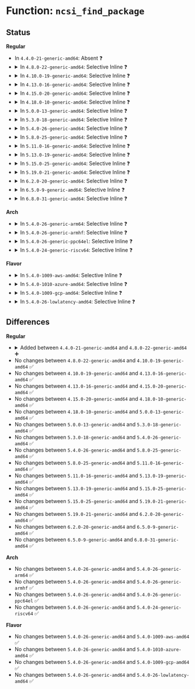 # Function: <code>ncsi_find_package</code>

## Status
<b>Regular</b>
<ul>
<li>
In <code>4.4.0-21-generic-amd64</code>: Absent ❓
</li>
<li>
<details>
<summary>In <code>4.8.0-22-generic-amd64</code>: Selective Inline ❓</summary>

```c
struct ncsi_package * ncsi_find_package(struct ncsi_dev_priv * ndp, unsigned char id)
```

```json
{
  "name": "ncsi_find_package",
  "collision_type": "Unique Global",
  "inline_type": "Selective",
  "funcs": [
    {
      "addr": 18446744071587819654,
      "name": "ncsi_find_package",
      "external": true,
      "loc": "net/ncsi/ncsi-manage.c:325",
      "file": "net/ncsi/ncsi-manage.c",
      "inline": "not declared, inlined",
      "caller_inline": [
        "net/ncsi/ncsi-manage.c:ncsi_find_package_and_channel",
        "net/ncsi/ncsi-manage.c:ncsi_add_package"
      ],
      "caller_func": []
    }
  ],
  "symbols": [
    {
      "addr": 18446744071587818752,
      "name": "ncsi_find_package",
      "section": ".text",
      "bind": "STB_GLOBAL",
      "size": 58
    }
  ]
}
```
</details>
</li>
<li>
<details>
<summary>In <code>4.10.0-19-generic-amd64</code>: Selective Inline ❓</summary>

```c
struct ncsi_package * ncsi_find_package(struct ncsi_dev_priv * ndp, unsigned char id)
```

```json
{
  "name": "ncsi_find_package",
  "collision_type": "Unique Global",
  "inline_type": "Selective",
  "funcs": [
    {
      "addr": 18446744071588033670,
      "name": "ncsi_find_package",
      "external": true,
      "loc": "net/ncsi/ncsi-manage.c:345",
      "file": "net/ncsi/ncsi-manage.c",
      "inline": "not declared, inlined",
      "caller_inline": [
        "net/ncsi/ncsi-manage.c:ncsi_find_package_and_channel",
        "net/ncsi/ncsi-manage.c:ncsi_add_package"
      ],
      "caller_func": []
    }
  ],
  "symbols": [
    {
      "addr": 18446744071588032768,
      "name": "ncsi_find_package",
      "section": ".text",
      "bind": "STB_GLOBAL",
      "size": 58
    }
  ]
}
```
</details>
</li>
<li>
<details>
<summary>In <code>4.13.0-16-generic-amd64</code>: Selective Inline ❓</summary>

```c
struct ncsi_package * ncsi_find_package(struct ncsi_dev_priv * ndp, unsigned char id)
```

```json
{
  "name": "ncsi_find_package",
  "collision_type": "Unique Global",
  "inline_type": "Selective",
  "funcs": [
    {
      "addr": 18446744071588191766,
      "name": "ncsi_find_package",
      "external": true,
      "loc": "net/ncsi/ncsi-manage.c:345",
      "file": "net/ncsi/ncsi-manage.c",
      "inline": "not declared, inlined",
      "caller_inline": [
        "net/ncsi/ncsi-manage.c:ncsi_find_package_and_channel",
        "net/ncsi/ncsi-manage.c:ncsi_add_package"
      ],
      "caller_func": []
    }
  ],
  "symbols": [
    {
      "addr": 18446744071588190864,
      "name": "ncsi_find_package",
      "section": ".text",
      "bind": "STB_GLOBAL",
      "size": 58
    }
  ]
}
```
</details>
</li>
<li>
<details>
<summary>In <code>4.15.0-20-generic-amd64</code>: Selective Inline ❓</summary>

```c
struct ncsi_package * ncsi_find_package(struct ncsi_dev_priv * ndp, unsigned char id)
```

```json
{
  "name": "ncsi_find_package",
  "collision_type": "Unique Global",
  "inline_type": "Selective",
  "funcs": [
    {
      "addr": 18446744071588738390,
      "name": "ncsi_find_package",
      "external": true,
      "loc": "net/ncsi/ncsi-manage.c:370",
      "file": "net/ncsi/ncsi-manage.c",
      "inline": "not declared, inlined",
      "caller_inline": [
        "net/ncsi/ncsi-manage.c:ncsi_find_package_and_channel",
        "net/ncsi/ncsi-manage.c:ncsi_add_package"
      ],
      "caller_func": []
    }
  ],
  "symbols": [
    {
      "addr": 18446744071588737488,
      "name": "ncsi_find_package",
      "section": ".text",
      "bind": "STB_GLOBAL",
      "size": 58
    }
  ]
}
```
</details>
</li>
<li>
<details>
<summary>In <code>4.18.0-10-generic-amd64</code>: Selective Inline ❓</summary>

```c
struct ncsi_package * ncsi_find_package(struct ncsi_dev_priv * ndp, unsigned char id)
```

```json
{
  "name": "ncsi_find_package",
  "collision_type": "Unique Global",
  "inline_type": "Selective",
  "funcs": [
    {
      "addr": 18446744071589104773,
      "name": "ncsi_find_package",
      "external": true,
      "loc": "net/ncsi/ncsi-manage.c:244",
      "file": "net/ncsi/ncsi-manage.c",
      "inline": "not declared, inlined",
      "caller_inline": [
        "net/ncsi/ncsi-manage.c:ncsi_find_package_and_channel",
        "net/ncsi/ncsi-manage.c:ncsi_add_package"
      ],
      "caller_func": []
    }
  ],
  "symbols": [
    {
      "addr": 18446744071589103856,
      "name": "ncsi_find_package",
      "section": ".text",
      "bind": "STB_GLOBAL",
      "size": 58
    }
  ]
}
```
</details>
</li>
<li>
<details>
<summary>In <code>5.0.0-13-generic-amd64</code>: Selective Inline ❓</summary>

```c
struct ncsi_package * ncsi_find_package(struct ncsi_dev_priv * ndp, unsigned char id)
```

```json
{
  "name": "ncsi_find_package",
  "collision_type": "Unique Global",
  "inline_type": "Selective",
  "funcs": [
    {
      "addr": 18446744071589342444,
      "name": "ncsi_find_package",
      "external": true,
      "loc": "net/ncsi/ncsi-manage.c:266",
      "file": "net/ncsi/ncsi-manage.c",
      "inline": "not declared, inlined",
      "caller_inline": [
        "net/ncsi/ncsi-manage.c:ncsi_dev_work",
        "net/ncsi/ncsi-manage.c:ncsi_find_package_and_channel",
        "net/ncsi/ncsi-manage.c:ncsi_add_package"
      ],
      "caller_func": []
    }
  ],
  "symbols": [
    {
      "addr": 18446744071589333024,
      "name": "ncsi_find_package",
      "section": ".text",
      "bind": "STB_GLOBAL",
      "size": 58
    }
  ]
}
```
</details>
</li>
<li>
<details>
<summary>In <code>5.3.0-18-generic-amd64</code>: Selective Inline ❓</summary>

```c
struct ncsi_package * ncsi_find_package(struct ncsi_dev_priv * ndp, unsigned char id)
```

```json
{
  "name": "ncsi_find_package",
  "collision_type": "Unique Global",
  "inline_type": "Selective",
  "funcs": [
    {
      "addr": 18446744071589796801,
      "name": "ncsi_find_package",
      "external": true,
      "loc": "net/ncsi/ncsi-manage.c:262",
      "file": "net/ncsi/ncsi-manage.c",
      "inline": "not declared, inlined",
      "caller_inline": [
        "net/ncsi/ncsi-manage.c:ncsi_dev_work",
        "net/ncsi/ncsi-manage.c:ncsi_find_package_and_channel",
        "net/ncsi/ncsi-manage.c:ncsi_add_package"
      ],
      "caller_func": []
    }
  ],
  "symbols": [
    {
      "addr": 18446744071589788240,
      "name": "ncsi_find_package",
      "section": ".text",
      "bind": "STB_GLOBAL",
      "size": 52
    }
  ]
}
```
</details>
</li>
<li>
<details>
<summary>In <code>5.4.0-26-generic-amd64</code>: Selective Inline ❓</summary>

```c
struct ncsi_package * ncsi_find_package(struct ncsi_dev_priv * ndp, unsigned char id)
```

```json
{
  "name": "ncsi_find_package",
  "collision_type": "Unique Global",
  "inline_type": "Selective",
  "funcs": [
    {
      "addr": 18446744071590020017,
      "name": "ncsi_find_package",
      "external": true,
      "loc": "net/ncsi/ncsi-manage.c:261",
      "file": "net/ncsi/ncsi-manage.c",
      "inline": "not declared, inlined",
      "caller_inline": [
        "net/ncsi/ncsi-manage.c:ncsi_dev_work",
        "net/ncsi/ncsi-manage.c:ncsi_find_package_and_channel",
        "net/ncsi/ncsi-manage.c:ncsi_add_package"
      ],
      "caller_func": []
    }
  ],
  "symbols": [
    {
      "addr": 18446744071590011568,
      "name": "ncsi_find_package",
      "section": ".text",
      "bind": "STB_GLOBAL",
      "size": 52
    }
  ]
}
```
</details>
</li>
<li>
<details>
<summary>In <code>5.8.0-25-generic-amd64</code>: Selective Inline ❓</summary>

```c
struct ncsi_package * ncsi_find_package(struct ncsi_dev_priv * ndp, unsigned char id)
```

```json
{
  "name": "ncsi_find_package",
  "collision_type": "Unique Global",
  "inline_type": "Selective",
  "funcs": [
    {
      "addr": 18446744071591050582,
      "name": "ncsi_find_package",
      "external": true,
      "loc": "net/ncsi/ncsi-manage.c:263",
      "file": "net/ncsi/ncsi-manage.c",
      "inline": "not declared, inlined",
      "caller_inline": [
        "net/ncsi/ncsi-manage.c:ncsi_probe_channel",
        "net/ncsi/ncsi-manage.c:ncsi_find_package_and_channel",
        "net/ncsi/ncsi-manage.c:ncsi_add_package"
      ],
      "caller_func": []
    }
  ],
  "symbols": [
    {
      "addr": 18446744071591043360,
      "name": "ncsi_find_package",
      "section": ".text",
      "bind": "STB_GLOBAL",
      "size": 52
    }
  ]
}
```
</details>
</li>
<li>
<details>
<summary>In <code>5.11.0-16-generic-amd64</code>: Selective Inline ❓</summary>

```c
struct ncsi_package * ncsi_find_package(struct ncsi_dev_priv * ndp, unsigned char id)
```

```json
{
  "name": "ncsi_find_package",
  "collision_type": "Unique Global",
  "inline_type": "Selective",
  "funcs": [
    {
      "addr": 18446744071591114182,
      "name": "ncsi_find_package",
      "external": true,
      "loc": "net/ncsi/ncsi-manage.c:263",
      "file": "net/ncsi/ncsi-manage.c",
      "inline": "not declared, inlined",
      "caller_inline": [
        "net/ncsi/ncsi-manage.c:ncsi_probe_channel",
        "net/ncsi/ncsi-manage.c:ncsi_find_package_and_channel",
        "net/ncsi/ncsi-manage.c:ncsi_add_package"
      ],
      "caller_func": []
    }
  ],
  "symbols": [
    {
      "addr": 18446744071591106992,
      "name": "ncsi_find_package",
      "section": ".text",
      "bind": "STB_GLOBAL",
      "size": 52
    }
  ]
}
```
</details>
</li>
<li>
<details>
<summary>In <code>5.13.0-19-generic-amd64</code>: Selective Inline ❓</summary>

```c
struct ncsi_package * ncsi_find_package(struct ncsi_dev_priv * ndp, unsigned char id)
```

```json
{
  "name": "ncsi_find_package",
  "collision_type": "Unique Global",
  "inline_type": "Selective",
  "funcs": [
    {
      "addr": 18446744071591044566,
      "name": "ncsi_find_package",
      "external": true,
      "loc": "net/ncsi/ncsi-manage.c:269",
      "file": "net/ncsi/ncsi-manage.c",
      "inline": "not declared, inlined",
      "caller_inline": [
        "net/ncsi/ncsi-manage.c:ncsi_probe_channel",
        "net/ncsi/ncsi-manage.c:ncsi_find_package_and_channel",
        "net/ncsi/ncsi-manage.c:ncsi_add_package"
      ],
      "caller_func": []
    }
  ],
  "symbols": [
    {
      "addr": 18446744071591037392,
      "name": "ncsi_find_package",
      "section": ".text",
      "bind": "STB_GLOBAL",
      "size": 52
    }
  ]
}
```
</details>
</li>
<li>
<details>
<summary>In <code>5.15.0-25-generic-amd64</code>: Selective Inline ❓</summary>

```c
struct ncsi_package * ncsi_find_package(struct ncsi_dev_priv * ndp, unsigned char id)
```

```json
{
  "name": "ncsi_find_package",
  "collision_type": "Unique Global",
  "inline_type": "Selective",
  "funcs": [
    {
      "addr": 18446744071591886957,
      "name": "ncsi_find_package",
      "external": true,
      "loc": "net/ncsi/ncsi-manage.c:269",
      "file": "net/ncsi/ncsi-manage.c",
      "inline": "not declared, inlined",
      "caller_inline": [
        "net/ncsi/ncsi-manage.c:ncsi_probe_channel",
        "net/ncsi/ncsi-manage.c:ncsi_find_package_and_channel",
        "net/ncsi/ncsi-manage.c:ncsi_add_package"
      ],
      "caller_func": []
    }
  ],
  "symbols": [
    {
      "addr": 18446744071591879440,
      "name": "ncsi_find_package",
      "section": ".text",
      "bind": "STB_GLOBAL",
      "size": 52
    }
  ]
}
```
</details>
</li>
<li>
<details>
<summary>In <code>5.19.0-21-generic-amd64</code>: Selective Inline ❓</summary>

```c
struct ncsi_package * ncsi_find_package(struct ncsi_dev_priv * ndp, unsigned char id)
```

```json
{
  "name": "ncsi_find_package",
  "collision_type": "Unique Global",
  "inline_type": "Selective",
  "funcs": [
    {
      "addr": 18446744071593606402,
      "name": "ncsi_find_package",
      "external": true,
      "loc": "net/ncsi/ncsi-manage.c:269",
      "file": "net/ncsi/ncsi-manage.c",
      "inline": "not declared, inlined",
      "caller_inline": [
        "net/ncsi/ncsi-manage.c:ncsi_probe_channel",
        "net/ncsi/ncsi-manage.c:ncsi_find_package_and_channel",
        "net/ncsi/ncsi-manage.c:ncsi_add_package"
      ],
      "caller_func": []
    }
  ],
  "symbols": [
    {
      "addr": 18446744071593598496,
      "name": "ncsi_find_package",
      "section": ".text",
      "bind": "STB_GLOBAL",
      "size": 72
    }
  ]
}
```
</details>
</li>
<li>
<details>
<summary>In <code>6.2.0-20-generic-amd64</code>: Selective Inline ❓</summary>

```c
struct ncsi_package * ncsi_find_package(struct ncsi_dev_priv * ndp, unsigned char id)
```

```json
{
  "name": "ncsi_find_package",
  "collision_type": "Unique Global",
  "inline_type": "Selective",
  "funcs": [
    {
      "addr": 18446744071595534845,
      "name": "ncsi_find_package",
      "external": true,
      "loc": "net/ncsi/ncsi-manage.c:269",
      "file": "net/ncsi/ncsi-manage.c",
      "inline": "not declared, inlined",
      "caller_inline": [
        "net/ncsi/ncsi-manage.c:ncsi_probe_channel",
        "net/ncsi/ncsi-manage.c:ncsi_find_package_and_channel",
        "net/ncsi/ncsi-manage.c:ncsi_add_package"
      ],
      "caller_func": []
    }
  ],
  "symbols": [
    {
      "addr": 18446744071595526176,
      "name": "ncsi_find_package",
      "section": ".text",
      "bind": "STB_GLOBAL",
      "size": 72
    }
  ]
}
```
</details>
</li>
<li>
<details>
<summary>In <code>6.5.0-9-generic-amd64</code>: Selective Inline ❓</summary>

```c
struct ncsi_package * ncsi_find_package(struct ncsi_dev_priv * ndp, unsigned char id)
```

```json
{
  "name": "ncsi_find_package",
  "collision_type": "Unique Global",
  "inline_type": "Selective",
  "funcs": [
    {
      "addr": 18446744071596043847,
      "name": "ncsi_find_package",
      "external": true,
      "loc": "net/ncsi/ncsi-manage.c:269",
      "file": "net/ncsi/ncsi-manage.c",
      "inline": "not declared, inlined",
      "caller_inline": [
        "net/ncsi/ncsi-manage.c:ncsi_probe_channel",
        "net/ncsi/ncsi-manage.c:ncsi_find_package_and_channel",
        "net/ncsi/ncsi-manage.c:ncsi_add_package"
      ],
      "caller_func": []
    }
  ],
  "symbols": [
    {
      "addr": 18446744071596034720,
      "name": "ncsi_find_package",
      "section": ".text",
      "bind": "STB_GLOBAL",
      "size": 72
    }
  ]
}
```
</details>
</li>
<li>
<details>
<summary>In <code>6.8.0-31-generic-amd64</code>: Selective Inline ❓</summary>

```c
struct ncsi_package * ncsi_find_package(struct ncsi_dev_priv * ndp, unsigned char id)
```

```json
{
  "name": "ncsi_find_package",
  "collision_type": "Unique Global",
  "inline_type": "Selective",
  "funcs": [
    {
      "addr": 18446744071596908318,
      "name": "ncsi_find_package",
      "external": true,
      "loc": "net/ncsi/ncsi-manage.c:269",
      "file": "net/ncsi/ncsi-manage.c",
      "inline": "not declared, inlined",
      "caller_inline": [
        "net/ncsi/ncsi-manage.c:ncsi_probe_channel",
        "net/ncsi/ncsi-manage.c:ncsi_find_package_and_channel",
        "net/ncsi/ncsi-manage.c:ncsi_add_package"
      ],
      "caller_func": []
    }
  ],
  "symbols": [
    {
      "addr": 18446744071596899344,
      "name": "ncsi_find_package",
      "section": ".text",
      "bind": "STB_GLOBAL",
      "size": 72
    }
  ]
}
```
</details>
</li>
</ul>
<b>Arch</b>
<ul>
<li>
<details>
<summary>In <code>5.4.0-26-generic-arm64</code>: Selective Inline ❓</summary>

```c
struct ncsi_package * ncsi_find_package(struct ncsi_dev_priv * ndp, unsigned char id)
```

```json
{
  "name": "ncsi_find_package",
  "collision_type": "Unique Global",
  "inline_type": "Selective",
  "funcs": [
    {
      "addr": 18446603336503770256,
      "name": "ncsi_find_package",
      "external": true,
      "loc": "net/ncsi/ncsi-manage.c:261",
      "file": "net/ncsi/ncsi-manage.c",
      "inline": "not declared, inlined",
      "caller_inline": [
        "net/ncsi/ncsi-manage.c:ncsi_dev_work",
        "net/ncsi/ncsi-manage.c:ncsi_find_package_and_channel",
        "net/ncsi/ncsi-manage.c:ncsi_add_package"
      ],
      "caller_func": []
    }
  ],
  "symbols": [
    {
      "addr": 18446603336503758296,
      "name": "ncsi_find_package",
      "section": ".text",
      "bind": "STB_GLOBAL",
      "size": 108
    }
  ]
}
```
</details>
</li>
<li>
<details>
<summary>In <code>5.4.0-26-generic-armhf</code>: Selective Inline ❓</summary>

```c
struct ncsi_package * ncsi_find_package(struct ncsi_dev_priv * ndp, unsigned char id)
```

```json
{
  "name": "ncsi_find_package",
  "collision_type": "Unique Global",
  "inline_type": "Selective",
  "funcs": [
    {
      "addr": 3236392896,
      "name": "ncsi_find_package",
      "external": true,
      "loc": "net/ncsi/ncsi-manage.c:261",
      "file": "net/ncsi/ncsi-manage.c",
      "inline": "not declared, inlined",
      "caller_inline": [
        "net/ncsi/ncsi-manage.c:ncsi_dev_work",
        "net/ncsi/ncsi-manage.c:ncsi_find_package_and_channel",
        "net/ncsi/ncsi-manage.c:ncsi_add_package"
      ],
      "caller_func": []
    }
  ],
  "symbols": [
    {
      "addr": 3236383604,
      "name": "ncsi_find_package",
      "section": ".text",
      "bind": "STB_GLOBAL",
      "size": 76
    }
  ]
}
```
</details>
</li>
<li>
<details>
<summary>In <code>5.4.0-26-generic-ppc64el</code>: Selective Inline ❓</summary>

```c
struct ncsi_package * ncsi_find_package(struct ncsi_dev_priv * ndp, unsigned char id)
```

```json
{
  "name": "ncsi_find_package",
  "collision_type": "Unique Global",
  "inline_type": "Selective",
  "funcs": [
    {
      "addr": 13835058055297611356,
      "name": "ncsi_find_package",
      "external": true,
      "loc": "net/ncsi/ncsi-manage.c:261",
      "file": "net/ncsi/ncsi-manage.c",
      "inline": "not declared, inlined",
      "caller_inline": [
        "net/ncsi/ncsi-manage.c:ncsi_dev_work",
        "net/ncsi/ncsi-manage.c:ncsi_find_package_and_channel",
        "net/ncsi/ncsi-manage.c:ncsi_add_package"
      ],
      "caller_func": []
    }
  ],
  "symbols": [
    {
      "addr": 13835058055297599136,
      "name": "ncsi_find_package",
      "section": ".text",
      "bind": "STB_GLOBAL",
      "size": 68
    }
  ]
}
```
</details>
</li>
<li>
<details>
<summary>In <code>5.4.0-24-generic-riscv64</code>: Selective Inline ❓</summary>

```c
struct ncsi_package * ncsi_find_package(struct ncsi_dev_priv * ndp, unsigned char id)
```

```json
{
  "name": "ncsi_find_package",
  "collision_type": "Unique Global",
  "inline_type": "Selective",
  "funcs": [
    {
      "addr": 18446743936279682902,
      "name": "ncsi_find_package",
      "external": true,
      "loc": "net/ncsi/ncsi-manage.c:261",
      "file": "net/ncsi/ncsi-manage.c",
      "inline": "not declared, inlined",
      "caller_inline": [
        "net/ncsi/ncsi-manage.c:ncsi_dev_work",
        "net/ncsi/ncsi-manage.c:ncsi_find_package_and_channel",
        "net/ncsi/ncsi-manage.c:ncsi_add_package"
      ],
      "caller_func": []
    }
  ],
  "symbols": [
    {
      "addr": 18446743936279674944,
      "name": "ncsi_find_package",
      "section": ".text",
      "bind": "STB_GLOBAL",
      "size": 86
    }
  ]
}
```
</details>
</li>
</ul>
<b>Flavor</b>
<ul>
<li>
<details>
<summary>In <code>5.4.0-1009-aws-amd64</code>: Selective Inline ❓</summary>

```c
struct ncsi_package * ncsi_find_package(struct ncsi_dev_priv * ndp, unsigned char id)
```

```json
{
  "name": "ncsi_find_package",
  "collision_type": "Unique Global",
  "inline_type": "Selective",
  "funcs": [
    {
      "addr": 18446744071589623617,
      "name": "ncsi_find_package",
      "external": true,
      "loc": "net/ncsi/ncsi-manage.c:261",
      "file": "net/ncsi/ncsi-manage.c",
      "inline": "not declared, inlined",
      "caller_inline": [
        "net/ncsi/ncsi-manage.c:ncsi_dev_work",
        "net/ncsi/ncsi-manage.c:ncsi_find_package_and_channel",
        "net/ncsi/ncsi-manage.c:ncsi_add_package"
      ],
      "caller_func": []
    }
  ],
  "symbols": [
    {
      "addr": 18446744071589615168,
      "name": "ncsi_find_package",
      "section": ".text",
      "bind": "STB_GLOBAL",
      "size": 52
    }
  ]
}
```
</details>
</li>
<li>
<details>
<summary>In <code>5.4.0-1010-azure-amd64</code>: Selective Inline ❓</summary>

```c
struct ncsi_package * ncsi_find_package(struct ncsi_dev_priv * ndp, unsigned char id)
```

```json
{
  "name": "ncsi_find_package",
  "collision_type": "Unique Global",
  "inline_type": "Selective",
  "funcs": [
    {
      "addr": 18446744071589348145,
      "name": "ncsi_find_package",
      "external": true,
      "loc": "net/ncsi/ncsi-manage.c:261",
      "file": "net/ncsi/ncsi-manage.c",
      "inline": "not declared, inlined",
      "caller_inline": [
        "net/ncsi/ncsi-manage.c:ncsi_dev_work",
        "net/ncsi/ncsi-manage.c:ncsi_find_package_and_channel",
        "net/ncsi/ncsi-manage.c:ncsi_add_package"
      ],
      "caller_func": []
    }
  ],
  "symbols": [
    {
      "addr": 18446744071589339696,
      "name": "ncsi_find_package",
      "section": ".text",
      "bind": "STB_GLOBAL",
      "size": 52
    }
  ]
}
```
</details>
</li>
<li>
<details>
<summary>In <code>5.4.0-1009-gcp-amd64</code>: Selective Inline ❓</summary>

```c
struct ncsi_package * ncsi_find_package(struct ncsi_dev_priv * ndp, unsigned char id)
```

```json
{
  "name": "ncsi_find_package",
  "collision_type": "Unique Global",
  "inline_type": "Selective",
  "funcs": [
    {
      "addr": 18446744071590065649,
      "name": "ncsi_find_package",
      "external": true,
      "loc": "net/ncsi/ncsi-manage.c:261",
      "file": "net/ncsi/ncsi-manage.c",
      "inline": "not declared, inlined",
      "caller_inline": [
        "net/ncsi/ncsi-manage.c:ncsi_dev_work",
        "net/ncsi/ncsi-manage.c:ncsi_find_package_and_channel",
        "net/ncsi/ncsi-manage.c:ncsi_add_package"
      ],
      "caller_func": []
    }
  ],
  "symbols": [
    {
      "addr": 18446744071590057200,
      "name": "ncsi_find_package",
      "section": ".text",
      "bind": "STB_GLOBAL",
      "size": 52
    }
  ]
}
```
</details>
</li>
<li>
<details>
<summary>In <code>5.4.0-26-lowlatency-amd64</code>: Selective Inline ❓</summary>

```c
struct ncsi_package * ncsi_find_package(struct ncsi_dev_priv * ndp, unsigned char id)
```

```json
{
  "name": "ncsi_find_package",
  "collision_type": "Unique Global",
  "inline_type": "Selective",
  "funcs": [
    {
      "addr": 18446744071590115729,
      "name": "ncsi_find_package",
      "external": true,
      "loc": "net/ncsi/ncsi-manage.c:261",
      "file": "net/ncsi/ncsi-manage.c",
      "inline": "not declared, inlined",
      "caller_inline": [
        "net/ncsi/ncsi-manage.c:ncsi_dev_work",
        "net/ncsi/ncsi-manage.c:ncsi_find_package_and_channel",
        "net/ncsi/ncsi-manage.c:ncsi_add_package"
      ],
      "caller_func": []
    }
  ],
  "symbols": [
    {
      "addr": 18446744071590107296,
      "name": "ncsi_find_package",
      "section": ".text",
      "bind": "STB_GLOBAL",
      "size": 52
    }
  ]
}
```
</details>
</li>
</ul>

## Differences
<b>Regular</b>
<ul>
<li>
<details>
<summary>Added between <code>4.4.0-21-generic-amd64</code> and <code>4.8.0-22-generic-amd64</code> ➕</summary>

```c
struct ncsi_package * ncsi_find_package(struct ncsi_dev_priv * ndp, unsigned char id)
```
</details>
</li>
<li>
No changes between <code>4.8.0-22-generic-amd64</code> and <code>4.10.0-19-generic-amd64</code> ✅
</li>
<li>
No changes between <code>4.10.0-19-generic-amd64</code> and <code>4.13.0-16-generic-amd64</code> ✅
</li>
<li>
No changes between <code>4.13.0-16-generic-amd64</code> and <code>4.15.0-20-generic-amd64</code> ✅
</li>
<li>
No changes between <code>4.15.0-20-generic-amd64</code> and <code>4.18.0-10-generic-amd64</code> ✅
</li>
<li>
No changes between <code>4.18.0-10-generic-amd64</code> and <code>5.0.0-13-generic-amd64</code> ✅
</li>
<li>
No changes between <code>5.0.0-13-generic-amd64</code> and <code>5.3.0-18-generic-amd64</code> ✅
</li>
<li>
No changes between <code>5.3.0-18-generic-amd64</code> and <code>5.4.0-26-generic-amd64</code> ✅
</li>
<li>
No changes between <code>5.4.0-26-generic-amd64</code> and <code>5.8.0-25-generic-amd64</code> ✅
</li>
<li>
No changes between <code>5.8.0-25-generic-amd64</code> and <code>5.11.0-16-generic-amd64</code> ✅
</li>
<li>
No changes between <code>5.11.0-16-generic-amd64</code> and <code>5.13.0-19-generic-amd64</code> ✅
</li>
<li>
No changes between <code>5.13.0-19-generic-amd64</code> and <code>5.15.0-25-generic-amd64</code> ✅
</li>
<li>
No changes between <code>5.15.0-25-generic-amd64</code> and <code>5.19.0-21-generic-amd64</code> ✅
</li>
<li>
No changes between <code>5.19.0-21-generic-amd64</code> and <code>6.2.0-20-generic-amd64</code> ✅
</li>
<li>
No changes between <code>6.2.0-20-generic-amd64</code> and <code>6.5.0-9-generic-amd64</code> ✅
</li>
<li>
No changes between <code>6.5.0-9-generic-amd64</code> and <code>6.8.0-31-generic-amd64</code> ✅
</li>
</ul>
<b>Arch</b>
<ul>
<li>
No changes between <code>5.4.0-26-generic-amd64</code> and <code>5.4.0-26-generic-arm64</code> ✅
</li>
<li>
No changes between <code>5.4.0-26-generic-amd64</code> and <code>5.4.0-26-generic-armhf</code> ✅
</li>
<li>
No changes between <code>5.4.0-26-generic-amd64</code> and <code>5.4.0-26-generic-ppc64el</code> ✅
</li>
<li>
No changes between <code>5.4.0-26-generic-amd64</code> and <code>5.4.0-24-generic-riscv64</code> ✅
</li>
</ul>
<b>Flavor</b>
<ul>
<li>
No changes between <code>5.4.0-26-generic-amd64</code> and <code>5.4.0-1009-aws-amd64</code> ✅
</li>
<li>
No changes between <code>5.4.0-26-generic-amd64</code> and <code>5.4.0-1010-azure-amd64</code> ✅
</li>
<li>
No changes between <code>5.4.0-26-generic-amd64</code> and <code>5.4.0-1009-gcp-amd64</code> ✅
</li>
<li>
No changes between <code>5.4.0-26-generic-amd64</code> and <code>5.4.0-26-lowlatency-amd64</code> ✅
</li>
</ul>
